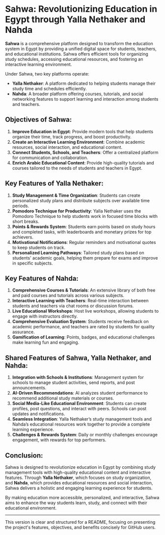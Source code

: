 # Sahwa: Revolutionizing Education in Egypt through Yalla Nethaker and Nahda

**Sahwa** is a comprehensive platform designed to transform the education system in Egypt by providing a unified digital space for students, teachers, and educational institutions. Sahwa offers efficient tools for organizing study schedules, accessing educational resources, and fostering an interactive learning environment.

Under Sahwa, two key platforms operate:
- **Yalla Nethaker**: A platform dedicated to helping students manage their study time and schedules efficiently.
- **Nahda**: A broader platform offering courses, tutorials, and social networking features to support learning and interaction among students and teachers.

## Objectives of Sahwa:
1. **Improve Education in Egypt**: Provide modern tools that help students organize their time, track progress, and boost productivity.
2. **Create an Interactive Learning Environment**: Combine academic resources, social interaction, and educational content.
3. **Connect Students, Schools, and Teachers**: Offer a centralized platform for communication and collaboration.
4. **Enrich Arabic Educational Content**: Provide high-quality tutorials and courses tailored to the needs of students and teachers in Egypt.

## Key Features of Yalla Nethaker:
1. **Study Management & Time Organization**: Students can create personalized study plans and distribute subjects over available time periods.
2. **Pomodoro Technique for Productivity**: Yalla Nethaker uses the Pomodoro Technique to help students work in focused time blocks with short breaks.
3. **Points & Rewards System**: Students earn points based on study hours and completed tasks, with leaderboards and monetary prizes for top achievers.
4. **Motivational Notifications**: Regular reminders and motivational quotes to keep students on track.
5. **Personalized Learning Pathways**: Tailored study plans based on students' academic goals, helping them prepare for exams and improve in specific subjects.

## Key Features of Nahda:
1. **Comprehensive Courses & Tutorials**: An extensive library of both free and paid courses and tutorials across various subjects.
2. **Interactive Learning with Teachers**: Real-time interaction between students and teachers via chat rooms or discussion forums.
3. **Live Educational Workshops**: Host live workshops, allowing students to engage with instructors directly.
4. **Comprehensive Evaluation System**: Students receive feedback on academic performance, and teachers are rated by students for quality assurance.
5. **Gamification of Learning**: Points, badges, and educational challenges make learning fun and engaging.

## Shared Features of Sahwa, Yalla Nethaker, and Nahda:
1. **Integration with Schools & Institutions**: Management system for schools to manage student activities, send reports, and post announcements.
2. **AI-Driven Recommendations**: AI analyzes student performance to recommend additional study materials or courses.
3. **Social Media-Like Educational Environment**: Students can create profiles, post questions, and interact with peers. Schools can post updates and notifications.
4. **Seamless Integration**: Yalla Nethaker’s study management tools and Nahda’s educational resources work together to provide a complete learning experience.
5. **Challenges & Rewards System**: Daily or monthly challenges encourage engagement, with rewards for top performers.

## Conclusion:
Sahwa is designed to revolutionize education in Egypt by combining study management tools with high-quality educational content and interactive features. Through **Yalla Nethaker**, which focuses on study organization, and **Nahda**, which provides educational resources and social interaction, Sahwa delivers a holistic and engaging learning experience for students.

By making education more accessible, personalized, and interactive, Sahwa aims to enhance the way students learn, study, and connect with their educational environment.

--- 

This version is clear and structured for a README, focusing on presenting the project's features, objectives, and benefits concisely for GitHub users.
